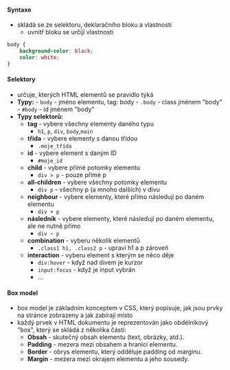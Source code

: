#### Syntaxe
- skládá se ze selektoru, deklaračního bloku a vlastností
	- uvnitř bloku se určijí vlastnosti
```css 
body {
	background-color: black; 
	color: white;
} 
```
#### Selektory
- určuje, kterých HTML elementů se pravidlo týká
- **Typy:**
		- `body` - jméno elementu, tag: body
		- `.body` - class jménem "body"
		- `#body` - id jménem "body"
- **Typy selektorů:** 
	-  **tag** - vybere všechny elementy daného typu
		- `h1`, `p`, `div`, `body`,`main`
	- **třída** - vybere elementy s danou třídou 
		- `.moje_třída`
	- **id** - vybere element s daným ID 
		- `#moje_id`
	- **child** - vybere přímé potomky elementu 
		- `div > p` - pouze přímé p
	- **all-children** - vybere všechny potomky elementu 
		- `div p` - všechny p (a mnoho dalších) v divu
	- **neighbour** - vybere elementy, které přímo následují po daném elementu 
		- `div + p`
	- **následník** - vybere elementy, které následují po daném elementu, ale ne nutně přímo 
		- `div ~ p`
	- **combination** - vyberu několik elementů
		- `.class1 h1, .class2 p` - upraví h1 a p zároveň
	- **interaction** - vyberu element s kterým se něco děje
		- `div:hover` - když nad divem je kurzor
		- `input:focus` - když je input vybrán
		- ...
#### Box model
- box model je základním konceptem v CSS, který popisuje, jak jsou prvky na stránce zobrazeny a jak zabírají místo
- každý prvek v HTML dokumentu je reprezentován jako obdélníkový "box", který se skládá z několika částí:
	- **Obsah** - skutečný obsah elementu (text, obrázky, atd.).
	- **Padding** - mezera mezi obsahem a hranicí elementu.
	- **Border** - obrys elementu, který odděluje padding od marginu.
	- **Margin** - mezera mezi okrajem elementu a jeho sousedy.